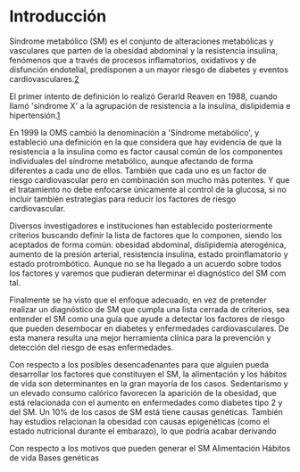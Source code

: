 # Introducción

Síndrome metabólico (SM) es el conjunto de alteraciones metabólicas y vasculares que parten de la obesidad abdominal y la resistencia insulina, fenómenos que a través de procesos inflamatorios, oxidativos y de disfunción endotelial, predisponen a un mayor riesgo de diabetes y eventos cardiovasculares.[2](#2)

El primer intento de definición lo realizó Gerarld Reaven en 1988, cuando llamó 'síndrome X' a la agrupación de resistencia a la insulina, dislipidemia e hipertensión.[1](#1)

En 1999 la OMS cambió la denominación a 'Síndrome metabólico', y estableció una definición en la que considera que hay evidencia de que la resistencia a la insulina como es factor causal común de los componentes individuales del síndrome metabólico, aunque afectando de forma diferentes a cada uno de ellos. También que cada uno es un factor de riesgo cardiovascular pero en combinación son mucho más potentes. Y que el tratamiento no debe enfocarse únicamente al control de la glucosa, si no incluir también estrategias para reducir los factores de riesgo cardiovascular.

Diversos investigadores e instituciones han establecido posteriormente criterios buscando definir la lista de factores que lo componen, siendo los aceptados de forma común: obesidad abdominal, dislipidemia aterogénica, aumento de la presión arterial, resistencia insulina, estado proinflamatorio y estado protrombótico. Aunque no se ha llegado a un acuerdo sobre todos los factores y varemos que pudieran determinar el diagnóstico del SM com tal.

Finalmente se ha visto que el enfoque adecuado, en vez de pretender realizar un diagnóstico de SM que cumpla una lista cerrada de criterios, sea entender el SM como una guía que ayude a detectar los factores de riesgo que pueden desembocar en diabetes y enfermedades cardiovasculares. De esta manera resulta una mejor herramienta clínica para la prevención y detección del riesgo de esas enfermedades.

Con respecto a los posibles desencadenantes para que alguien pueda desarrollar los factores que constituyen el SM, la alimentación y los hábitos de vida son determinantes en la gran mayoría de los casos. Sedentarismo y un elevado consumo calórico favorecen la aparición de la obesidad, que está relacionada con el aumento en enfermedades como diabetes tipo 2 y del SM. 
Un 10% de los casos de SM está tiene causas genéticas.
También hay estudios relacionan la obesidad con causas epigenéticas (como el estado nutricional durante el embarazo), lo que podría acabar derivando 



Con respecto a los motivos que pueden generar el SM
Alimentación
Hábitos de vida
Bases genéticas
